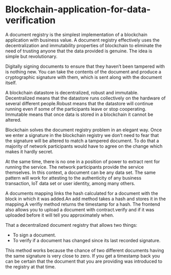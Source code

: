 # Blockchain-application-for-data-verification
A document registry is the simplest implementation of a blockchain application with business value. A document registry effectively uses the decentralization and immutability properties of blockchain to eliminate the need of trusting anyone that the data provided is genuine. The idea is simple but revolutionary.

Digitally signing documents to ensure that they haven’t been tampered with is nothing new. You can take the contents of the document and produce a cryptographic signature with them, which is sent along with the document itself.

A blockchain datastore is decentralized, robust and immutable. Decentralized means that the datastore runs collectively on the hardware of several different people.Robust means that the datastore will continue running even if some of the participants leave or stop cooperating. Immutable means that once data is stored in a blockchain it cannot be altered.

Blockchain solves the document registry problem in an elegant way. Once we enter a signature in the blockchain registry we don’t need to fear that the signature will be altered to match a tampered document. To do that a majority of network participants would have to agree on the change which makes it hardly secret.

At the same time, there is no one in a position of power to extract rent for running the service. The network participants provide the service themselves.
In this context, a document can be any data set. The same pattern will work for attesting to the authenticity of any business transaction, IoT data set or user identity, among many others.

A documents mapping links the hash calculated for a document with the block in which it was added.An add method takes a hash and stores it in the mapping.A verifiy method returns the timestamp for a hash.
The frontend also allows you to upload a document with contract.verify and if it was uploaded before it will tell you approximately when.

That a decentralized document registry that allows two things:
- To sign a document.
- To verify if a document has changed since its last recorded signature.

This method works because the chance of two different documents having the same signature is very close to zero. If you get a timestamp back you can be certain that the document that you are providing was introduced to the registry at that time.
